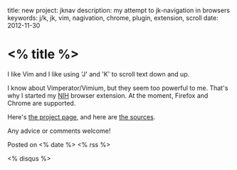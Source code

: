 title: new project: jknav
description: my attempt to jk-navigation in browsers
keywords: j/k, jk, vim, nagivation, chrome, plugin, extension, scroll
date: 2012-11-30

# <% title %>

I like Vim and I like using 'J' and 'K' to scroll text down and up.

I know about Vimperator/Vimium, but they seem too powerful to me.
That's why I started my [NIH](http://en.wikipedia.org/wiki/Not_invented_here)
browser extension. At the moment, Firefox and Chrome are supported.

Here's [the project page](/jknav.html), and here are 
[the sources](https://bitbucket.org/zserge/jknav).

Any advice or comments welcome!

Posted on <% date %> <% rss %>

<% disqus %>

